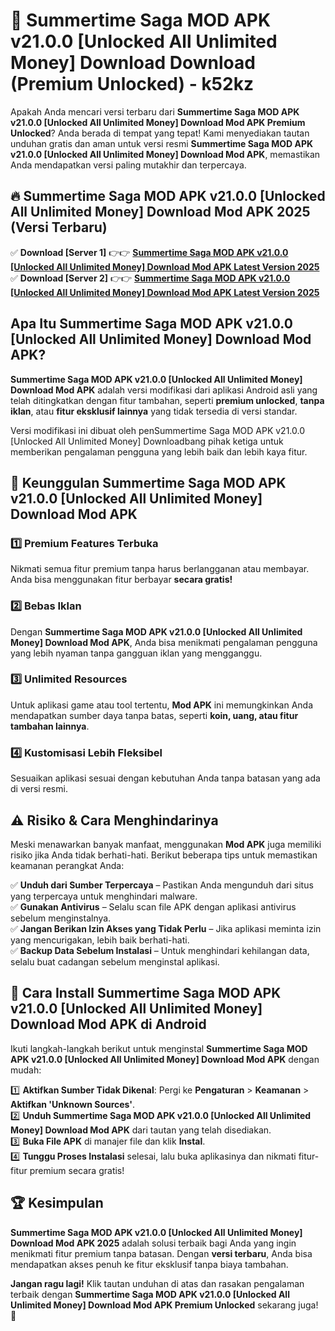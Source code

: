 # 🎯 Summertime Saga MOD APK v21.0.0 [Unlocked All Unlimited Money] Download  Download (Premium Unlocked) -  k52kz

Apakah Anda mencari versi terbaru dari **Summertime Saga MOD APK v21.0.0 [Unlocked All Unlimited Money] Download Mod APK Premium Unlocked**? Anda berada di tempat yang tepat! Kami menyediakan tautan unduhan gratis dan aman untuk versi resmi **Summertime Saga MOD APK v21.0.0 [Unlocked All Unlimited Money] Download Mod APK**, memastikan Anda mendapatkan versi paling mutakhir dan terpercaya.

## 🔥 Summertime Saga MOD APK v21.0.0 [Unlocked All Unlimited Money] Download Mod APK 2025 (Versi Terbaru)

✅ **Download [Server 1]** 👉👉 [**Summertime Saga MOD APK v21.0.0 [Unlocked All Unlimited Money] Download Mod APK Latest Version 2025**](https://momento.my/?title=Summertime_Saga_MOD_APK_v21.0.0_[Unlocked_All_Unlimited_Money]_Download)  
✅ **Download [Server 2]** 👉👉 [**Summertime Saga MOD APK v21.0.0 [Unlocked All Unlimited Money] Download Mod APK Latest Version 2025**](https://momento.my/?title=Summertime_Saga_MOD_APK_v21.0.0_[Unlocked_All_Unlimited_Money]_Download)  

## Apa Itu Summertime Saga MOD APK v21.0.0 [Unlocked All Unlimited Money] Download Mod APK?

**Summertime Saga MOD APK v21.0.0 [Unlocked All Unlimited Money] Download Mod APK** adalah versi modifikasi dari aplikasi Android asli yang telah ditingkatkan dengan fitur tambahan, seperti **premium unlocked**, **tanpa iklan**, atau **fitur eksklusif lainnya** yang tidak tersedia di versi standar.

Versi modifikasi ini dibuat oleh penSummertime Saga MOD APK v21.0.0 [Unlocked All Unlimited Money] Downloadbang pihak ketiga untuk memberikan pengalaman pengguna yang lebih baik dan lebih kaya fitur.

## 🎯 Keunggulan Summertime Saga MOD APK v21.0.0 [Unlocked All Unlimited Money] Download Mod APK

### 1️⃣ Premium Features Terbuka
Nikmati semua fitur premium tanpa harus berlangganan atau membayar. Anda bisa menggunakan fitur berbayar **secara gratis!**

### 2️⃣ Bebas Iklan
Dengan **Summertime Saga MOD APK v21.0.0 [Unlocked All Unlimited Money] Download Mod APK**, Anda bisa menikmati pengalaman pengguna yang lebih nyaman tanpa gangguan iklan yang mengganggu.

### 3️⃣ Unlimited Resources
Untuk aplikasi game atau tool tertentu, **Mod APK** ini memungkinkan Anda mendapatkan sumber daya tanpa batas, seperti **koin, uang, atau fitur tambahan lainnya**.

### 4️⃣ Kustomisasi Lebih Fleksibel
Sesuaikan aplikasi sesuai dengan kebutuhan Anda tanpa batasan yang ada di versi resmi.

## ⚠️ Risiko & Cara Menghindarinya

Meski menawarkan banyak manfaat, menggunakan **Mod APK** juga memiliki risiko jika Anda tidak berhati-hati. Berikut beberapa tips untuk memastikan keamanan perangkat Anda:

✅ **Unduh dari Sumber Terpercaya** – Pastikan Anda mengunduh dari situs yang terpercaya untuk menghindari malware.  
✅ **Gunakan Antivirus** – Selalu scan file APK dengan aplikasi antivirus sebelum menginstalnya.  
✅ **Jangan Berikan Izin Akses yang Tidak Perlu** – Jika aplikasi meminta izin yang mencurigakan, lebih baik berhati-hati.  
✅ **Backup Data Sebelum Instalasi** – Untuk menghindari kehilangan data, selalu buat cadangan sebelum menginstal aplikasi.

## 📌 Cara Install Summertime Saga MOD APK v21.0.0 [Unlocked All Unlimited Money] Download Mod APK di Android

Ikuti langkah-langkah berikut untuk menginstal **Summertime Saga MOD APK v21.0.0 [Unlocked All Unlimited Money] Download Mod APK** dengan mudah:

1️⃣ **Aktifkan Sumber Tidak Dikenal**: Pergi ke **Pengaturan** > **Keamanan** > **Aktifkan 'Unknown Sources'**.  
2️⃣ **Unduh Summertime Saga MOD APK v21.0.0 [Unlocked All Unlimited Money] Download Mod APK** dari tautan yang telah disediakan.  
3️⃣ **Buka File APK** di manajer file dan klik **Instal**.  
4️⃣ **Tunggu Proses Instalasi** selesai, lalu buka aplikasinya dan nikmati fitur-fitur premium secara gratis!

## 🏆 Kesimpulan

**Summertime Saga MOD APK v21.0.0 [Unlocked All Unlimited Money] Download Mod APK 2025** adalah solusi terbaik bagi Anda yang ingin menikmati fitur premium tanpa batasan. Dengan **versi terbaru**, Anda bisa mendapatkan akses penuh ke fitur eksklusif tanpa biaya tambahan.

**Jangan ragu lagi!** Klik tautan unduhan di atas dan rasakan pengalaman terbaik dengan **Summertime Saga MOD APK v21.0.0 [Unlocked All Unlimited Money] Download Mod APK Premium Unlocked** sekarang juga! 🚀
